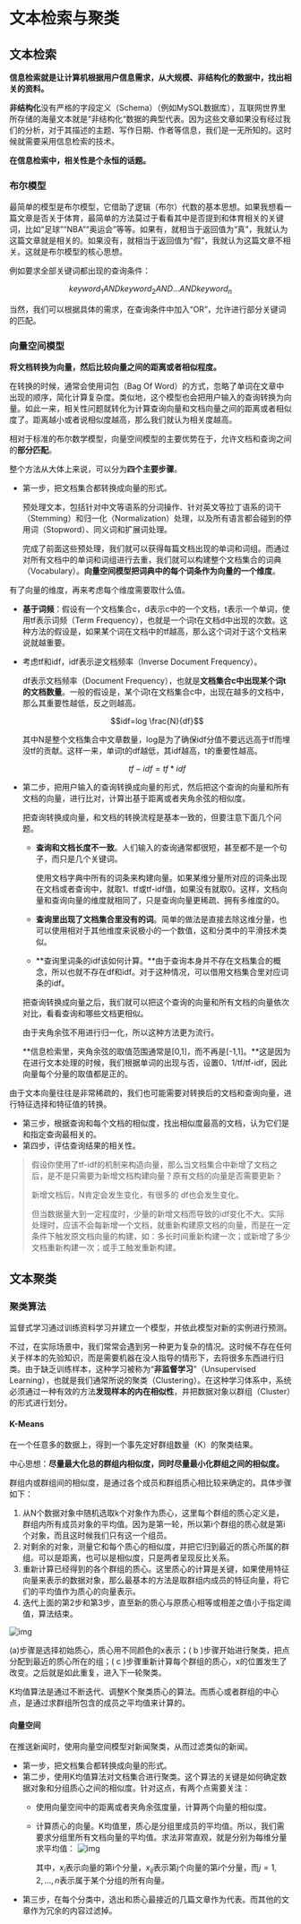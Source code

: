 # 文本检索与聚类

## 文本检索

**信息检索就是让计算机根据用户信息需求，从大规模、非结构化的数据中，找出相关的资料。**

**非结构化**没有严格的字段定义（Schema）（例如MySQL数据库），互联网世界里所存储的海量文本就是“非结构化“数据的典型代表。因为这些文章如果没有经过我们的分析，对于其描述的主题、写作日期、作者等信息，我们是一无所知的。这时候就需要采用信息检索的技术。

**在信息检索中，相关性是个永恒的话题。**

### 布尔模型

最简单的模型是布尔模型，它借助了逻辑（布尔）代数的基本思想。如果我想看一篇文章是否关于体育，最简单的方法莫过于看看其中是否提到和体育相关的关键词，比如“足球”“NBA”“奥运会”等等。如果有，就相当于返回值为“真”，我就认为这篇文章就是相关的。如果没有，就相当于返回值为“假”，我就认为这篇文章不相关。这就是布尔模型的核心思想。

例如要求全部关键词都出现的查询条件：

$$keyword_1 AND keyword_2 AND … AND keyword_n$$

当然，我们可以根据具体的需求，在查询条件中加入“OR”，允许进行部分关键词的匹配。

### 向量空间模型

**将文档转换为向量，然后比较向量之间的距离或者相似程度。**

在转换的时候，通常会使用词包（Bag Of Word）的方式，忽略了单词在文章中出现的顺序，简化计算复杂度。类似地，这个模型也会把用户输入的查询转换为向量。如此一来，相关性问题就转化为计算查询向量和文档向量之间的距离或者相似度了。距离越小或者说相似度越高，那么我们就认为相关度越高。

相对于标准的布尔数学模型，向量空间模型的主要优势在于，允许文档和查询之间的**部分匹配**。

整个方法从大体上来说，可以分为**四个主要步骤**。

* 第一步，把文档集合都转换成向量的形式。

  预处理文本，包括针对中文等语系的分词操作、针对英文等拉丁语系的词干（Stemming）和归一化（Normalization）处理，以及所有语言都会碰到的停用词（Stopword）、同义词和扩展词处理。

  完成了前面这些预处理，我们就可以获得每篇文档出现的单词和词组。而通过对所有文档中的单词和词组进行去重，我们就可以构建整个文档集合的词典（Vocabulary）。**向量空间模型把词典中的每个词条作为向量的一个维度**。

有了向量的维度，再来考虑每个维度需要取什么值。

* **基于词频**：假设有一个文档集合c，d表示c中的一个文档，t表示一个单词，使用tf表示词频（Term Frequency），也就是一个词t在文档d中出现的次数。这种方法的假设是，如果某个词在文档中的tf越高，那么这个词对于这个文档来说就越重要。
* 考虑tf和idf，idf表示逆文档频率（Inverse Document Frequency）。

  df表示文档频率（Document Frequency），也就是**文档集合c中出现某个词t的文档数量**。一般的假设是，某个词t在文档集合c中，出现在越多的文档中，那么其重要性越低，反之则越高。

  $$idf=log \frac{N}{df}$$

  其中N是整个文档集合中文章数量，log是为了确保idf分值不要远远高于tf而埋没tf的贡献。这样一来，单词t的df越低，其idf越高，t的重要性越高。

  $$tf-idf = tf*idf$$

* 第二步，把用户输入的查询转换成向量的形式，然后把这个查询的向量和所有文档的向量，进行比对，计算出基于距离或者夹角余弦的相似度。

  把查询转换成向量，和文档的转换流程是基本一致的，但要注意下面几个问题。

  * **查询和文档长度不一致**。人们输入的查询通常都很短，甚至都不是一个句子，而只是几个关键词。

    使用文档字典中所有的词条来构建向量。如果某维分量所对应的词条出现在文档或者查询中，就取1、tf或tf-idf值，如果没有就取0。这样，文档向量和查询向量的维度就相同了，只是查询向量更稀疏、拥有多维度的0。

  * **查询里出现了文档集合里没有的词**。简单的做法是直接去除这维分量，也可以使用相对于其他维度来说极小的一个数值，这和分类中的平滑技术类似。
  * **查询里词条的idf该如何计算。**由于查询本身并不存在文档集合的概念，所以也就不存在df和idf。对于这种情况，可以借用文档集合里对应词条的idf。

  把查询转换成向量之后，我们就可以把这个查询的向量和所有文档的向量依次对比，看看查询和哪些文档更相似。

  由于夹角余弦不用进行归一化，所以这种方法更为流行。

  **信息检索里，夹角余弦的取值范围通常是\[0,1\]，而不再是\[-1,1\]。**这是因为在进行文本处理的时候，我们根据单词的出现与否，设置0、1/tf/tf-idf，因此向量每个分量的取值都是正的。

由于文本向量往往是非常稀疏的，我们也可能需要对转换后的文档和查询向量，进行特征选择和特征值的转换。

* 第三步，根据查询和每个文档的相似度，找出相似度最高的文档，认为它们是和指定查询最相关的。
* 第四步，评估查询结果的相关性。

> 假设你使用了tf-idf的机制来构造向量，那么当文档集合中新增了文档之后，是不是只需要为新增文档构建向量？原有文档的向量是否需要更新？
>
> 新增文档后，N肯定会发生变化，有很多的 df也会发生变化。
>
> 但当数据量大到一定程度时，少量的新增文档而导致的idf变化不大。实际处理时，应该不会每新增一个文档，就重新构建原文档的向量，而是在一定条件下触发原文档向量的构建，如：多长时间重新构建一次；或新增了多少文档重新构建一次；或手工触发重新构建。

## 文本聚类

### 聚类算法

监督式学习通过训练资料学习并建立一个模型，并依此模型对新的实例进行预测。

不过，在实际场景中，我们常常会遇到另一种更为复杂的情况。这时候不存在任何关于样本的先验知识，而是需要机器在没人指导的情形下，去将很多东西进行归类。由于缺乏训练样本，这种学习被称为“**非监督学习**”（Unsupervised Learning），也就是我们通常所说的聚类（Clustering）。在这种学习体系中，系统必须通过一种有效的方法**发现样本的内在相似性**，并把数据对象以群组（Cluster）的形式进行划分。

#### K-Means

在一个任意多的数据上，得到一个事先定好群组数量（K）的聚类结果。

中心思想：**尽量最大化总的群组内相似度，同时尽量最小化群组之间的相似度。**

群组内或群组间的相似度，是通过各个成员和群组质心相比较来确定的。具体步骤如下：

1. 从N个数据对象中随机选取k个对象作为质心，这里每个群组的质心定义是，群组内所有成员对象的平均值。因为是第一轮，所以第i个群组的质心就是第i个对象，而且这时候我们只有这一个组员。
2. 对剩余的对象，测量它和每个质心的相似度，并把它归到最近的质心所属的群组。可以是距离，也可以是相似度，只是两者呈现反比关系。
3. 重新计算已经得到的各个群组的质心。这里质心的计算是关键，如果使用特征向量来表示的数据对象，那么最基本的方法是取群组内成员的特征向量，将它们的平均值作为质心的向量表示。
4. 迭代上面的第2步和第3步，直至新的质心与原质心相等或相差之值小于指定阈值，算法结束。

![img](../.gitbook/assets/5642c36e8780997ee36ed53380ae880e.png)

\(a\)步骤是选择初始质心，质心用不同颜色的x表示；\( b \)步骤开始进行聚类，把点分配到最近的质心所在的组；\( c \)步骤重新计算每个群组的质心，x的位置发生了改变。之后就是如此重复，进入下一轮聚类。

K均值算法是通过不断迭代、调整K个聚类质心的算法。而质心或者群组的中心点，是通过求群组所包含的成员之平均值来计算的。

#### 向量空间

在推送新闻时，使用向量空间模型对新闻聚类，从而过滤类似的新闻。

* 第一步，把文档集合都转换成向量的形式。
* 第二步，使用K均值算法对文档集合进行聚类。这个算法的关键是如何确定数据对象和分组质心之间的相似度。针对这点，有两个点需要关注：
  * 使用向量空间中的距离或者夹角余弦度量，计算两个向量的相似度。
  * 计算质心的向量。K均值里，质心是分组里成员的平均值。所以，我们需要求分组里所有文档向量的平均值。求法非常直观，就是分别为每维分量求平均值： ![img](../.gitbook/assets/7f47f218d42e6d33b4af132c6d536543.png)

    其中，$x_{i}$表示向量的第i个分量，$x_{ij}$表示第j个向量的第$i$个分量，而$j=1,2,…,n$表示属于某个分组的所有向量。
* 第三步，在每个分类中，选出和质心最接近的几篇文章作为代表。而其他的文章作为冗余的内容过滤掉。

